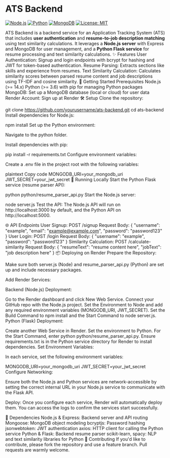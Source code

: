 # ATS Backend

[![Node.js](https://img.shields.io/badge/Node.js-v14%2B-green)](https://nodejs.org/)
[![Python](https://img.shields.io/badge/Python-v3.6%2B-blue)](https://www.python.org/)
[![MongoDB](https://img.shields.io/badge/MongoDB-Atlas-brightgreen)](https://www.mongodb.com/atlas/database)
[![License: MIT](https://img.shields.io/badge/License-MIT-yellow.svg)](https://opensource.org/licenses/MIT)

ATS Backend is a backend service for an Application Tracking System (ATS) that includes **user authentication** and **resume-to-job description matching** using text similarity calculations. It leverages a **Node.js server** with Express and MongoDB for user management, and a **Python Flask service** for resume processing and text similarity calculations.
✨ Features
User Authentication: Signup and login endpoints with bcrypt for hashing and JWT for token-based authentication.
Resume Parsing: Extracts sections like skills and experience from resumes.
Text Similarity Calculation: Calculates similarity scores between parsed resume content and job descriptions using TF-IDF and cosine similarity.
🚀 Getting Started
Prerequisites
Node.js (>= 14.x)
Python (>= 3.6) with pip for managing Python packages
MongoDB: Set up a MongoDB database (local or cloud) for user data
Render Account: Sign up at Render
🛠 Setup
Clone the repository:


git clone https://github.com/yourusername/ats-backend.git
cd ats-backend
Install dependencies for Node.js:

npm install
Set up the Python environment:

Navigate to the python folder.

Install dependencies with pip:

pip install -r requirements.txt
Configure environment variables:

Create a .env file in the project root with the following variables:

plaintext
Copy code
MONGODB_URI=your_mongodb_uri
JWT_SECRET=your_jwt_secret
🏃 Running Locally
Start the Python Flask service (resume parser API):


python python/resume_parser_api.py
Start the Node.js server:


node server.js
Test the API: The Node.js API will run on http://localhost:3000 by default, and the Python API on http://localhost:5000.

🌐 API Endpoints
User Signup: POST /signup
Request Body: { "username": "example", "email": "example@example.com", "password": "password123" }
User Login: POST /login
Request Body: { "username": "example", "password": "password123" }
Similarity Calculation: POST /calculate-similarity
Request Body: { "resumeText": "resume content here", "jobText": "job description here" }
📦 Deploying on Render
Prepare the Repository:

Make sure both server.js (Node) and resume_parser_api.py (Python) are set up and include necessary packages.

Add Render Services:

Backend (Node.js) Deployment:

Go to the Render dashboard and click New Web Service.
Connect your GitHub repo with the Node.js project.
Set the Environment to Node and add any required environment variables (MONGODB_URI, JWT_SECRET).
Set the Build Command to npm install and the Start Command to node server.js.
Python (Flask) Deployment:

Create another Web Service in Render.
Set the environment to Python.
For the Start Command, enter python python/resume_parser_api.py.
Ensure requirements.txt is in the Python service directory for Render to install dependencies.
Set Environment Variables:

In each service, set the following environment variables:

MONGODB_URI=your_mongodb_uri
JWT_SECRET=your_jwt_secret
Configure Networking:

Ensure both the Node.js and Python services are network-accessible by setting the correct internal URL in your Node.js service to communicate with the Flask API.

Deploy: Once you configure each service, Render will automatically deploy them. You can access the logs to confirm the services start successfully.

🧰 Dependencies
Node.js & Express: Backend server and API routing
Mongoose: MongoDB object modeling
bcryptjs: Password hashing
jsonwebtoken: JWT authentication
axios: HTTP client for calling the Python service
Python & Flask: Backend resume parser
scikit-learn, spacy: NLP and text similarity libraries for Python
🤝 Contributing
If you'd like to contribute, please fork the repository and use a feature branch. Pull requests are warmly welcome.
